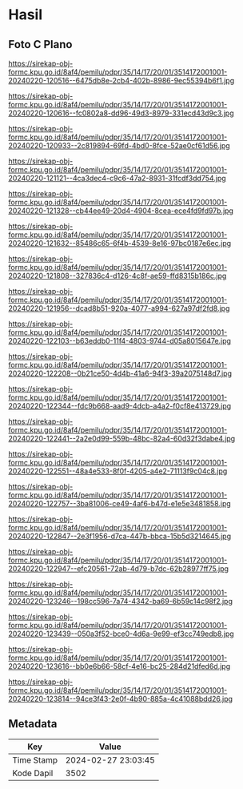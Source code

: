 # Hasil

## Foto C Plano

https://sirekap-obj-formc.kpu.go.id/8af4/pemilu/pdpr/35/14/17/20/01/3514172001001-20240220-120516--6475db8e-2cb4-402b-8986-9ec55394b6f1.jpg

https://sirekap-obj-formc.kpu.go.id/8af4/pemilu/pdpr/35/14/17/20/01/3514172001001-20240220-120616--fc0802a8-dd96-49d3-8979-331ecd43d9c3.jpg

https://sirekap-obj-formc.kpu.go.id/8af4/pemilu/pdpr/35/14/17/20/01/3514172001001-20240220-120933--2c819894-69fd-4bd0-8fce-52ae0cf61d56.jpg

https://sirekap-obj-formc.kpu.go.id/8af4/pemilu/pdpr/35/14/17/20/01/3514172001001-20240220-121121--4ca3dec4-c9c6-47a2-8931-31fcdf3dd754.jpg

https://sirekap-obj-formc.kpu.go.id/8af4/pemilu/pdpr/35/14/17/20/01/3514172001001-20240220-121328--cb44ee49-20d4-4904-8cea-ece4fd9fd97b.jpg

https://sirekap-obj-formc.kpu.go.id/8af4/pemilu/pdpr/35/14/17/20/01/3514172001001-20240220-121632--85486c65-6f4b-4539-8e16-97bc0187e6ec.jpg

https://sirekap-obj-formc.kpu.go.id/8af4/pemilu/pdpr/35/14/17/20/01/3514172001001-20240220-121808--327836c4-d126-4c8f-ae59-ffd8315b186c.jpg

https://sirekap-obj-formc.kpu.go.id/8af4/pemilu/pdpr/35/14/17/20/01/3514172001001-20240220-121956--dcad8b51-920a-4077-a994-627a97df2fd8.jpg

https://sirekap-obj-formc.kpu.go.id/8af4/pemilu/pdpr/35/14/17/20/01/3514172001001-20240220-122103--b63eddb0-11f4-4803-9744-d05a8015647e.jpg

https://sirekap-obj-formc.kpu.go.id/8af4/pemilu/pdpr/35/14/17/20/01/3514172001001-20240220-122208--0b21ce50-4d4b-41a6-94f3-39a2075148d7.jpg

https://sirekap-obj-formc.kpu.go.id/8af4/pemilu/pdpr/35/14/17/20/01/3514172001001-20240220-122344--fdc9b668-aad9-4dcb-a4a2-f0cf8e413729.jpg

https://sirekap-obj-formc.kpu.go.id/8af4/pemilu/pdpr/35/14/17/20/01/3514172001001-20240220-122441--2a2e0d99-559b-48bc-82a4-60d32f3dabe4.jpg

https://sirekap-obj-formc.kpu.go.id/8af4/pemilu/pdpr/35/14/17/20/01/3514172001001-20240220-122551--48a4e533-8f0f-4205-a4e2-71113f9c04c8.jpg

https://sirekap-obj-formc.kpu.go.id/8af4/pemilu/pdpr/35/14/17/20/01/3514172001001-20240220-122757--3ba81006-ce49-4af6-b47d-e1e5e3481858.jpg

https://sirekap-obj-formc.kpu.go.id/8af4/pemilu/pdpr/35/14/17/20/01/3514172001001-20240220-122847--2e3f1956-d7ca-447b-bbca-15b5d3214645.jpg

https://sirekap-obj-formc.kpu.go.id/8af4/pemilu/pdpr/35/14/17/20/01/3514172001001-20240220-122947--efc20561-72ab-4d79-b7dc-62b28977ff75.jpg

https://sirekap-obj-formc.kpu.go.id/8af4/pemilu/pdpr/35/14/17/20/01/3514172001001-20240220-123246--198cc596-7a74-4342-ba69-6b59c14c98f2.jpg

https://sirekap-obj-formc.kpu.go.id/8af4/pemilu/pdpr/35/14/17/20/01/3514172001001-20240220-123439--050a3f52-bce0-4d6a-9e99-ef3cc749edb8.jpg

https://sirekap-obj-formc.kpu.go.id/8af4/pemilu/pdpr/35/14/17/20/01/3514172001001-20240220-123616--bb0e6b66-58cf-4e16-bc25-284d21dfed6d.jpg

https://sirekap-obj-formc.kpu.go.id/8af4/pemilu/pdpr/35/14/17/20/01/3514172001001-20240220-123814--94ce3f43-2e0f-4b90-885a-4c41088bdd26.jpg


## Metadata

| Key        | Value               |
| ---------- | ------------------- |
| Time Stamp | 2024-02-27 23:03:45 |
| Kode Dapil | 3502                |



